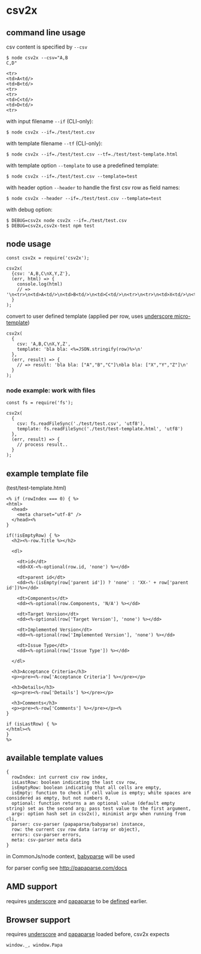 # csv2x

## command line usage

csv content is specified by `--csv`

```   
$ node csv2x --csv="A,B
C,D"

<tr>
<td>A<td/>
<td>B<td/>
<tr>
<tr>
<td>C<td/>
<td>D<td/>
<tr>
```

with input filename `--if` (CLI-only):
```
$ node csv2x --if=./test/test.csv
```

with template filename `--tf` (CLI-only):
```
$ node csv2x --if=./test/test.csv --tf=./test/test-template.html
```

with template option `--template` to use a predefined template:
```
$ node csv2x --if=./test/test.csv --template=test
```

with header option `--header` to handle the first csv row as field names:
```
$ node csv2x --header --if=./test/test.csv --template=test
```

with debug option:
```
$ DEBUG=csv2x node csv2x --if=./test/test.csv
$ DEBUG=csv2x,csv2x-test npm test
```


## node usage

```
const csv2x = require('csv2x');

csv2x(
  {csv: 'A,B,C\nX,Y,Z'},
  (err, html) => {
    console.log(html)
    // => '\n<tr>\n<td>A<td/>\n<td>B<td/>\n<td>C<td/>\n<tr>\n<tr>\n<td>X<td/>\n<td>Y<td/>\n<td>Z<td/>\n<tr>'
  }
);
```

convert to user defined template (applied per row, uses [underscore micro-template](http://underscorejs.org/#template))
```
csv2x(
  {
    csv: 'A,B,C\nX,Y,Z', 
    template: 'bla bla: <%=JSON.stringify(row)%>\n'
  },
  (err, result) => {
    // => result: 'bla bla: ["A","B","C"]\nbla bla: ["X","Y","Z"]\n'
  }
);
```

### node example: work with files

```
const fs = require('fs');

csv2x(
  {
    csv: fs.readFileSync('./test/test.csv', 'utf8'), 
    template: fs.readFileSync('./test/test-template.html', 'utf8')
  },
  (err, result) => {
    // process result..
  }
);
```


## example template file

(test/test-template.html)

```
<% if (rowIndex === 0) { %>
<html>
  <head>
    <meta charset="utf-8" />
  </head><%
} 

if(!isEmptyRow) { %>
  <h2><%-row.Title %></h2>

  <dl>
    
    <dt>id</dt>
    <dd>XX-<%-optional(row.id, 'none') %></dd>

    <dt>parent id</dt>
    <dd><%-(isEmpty(row['parent id']) ? 'none' : 'XX-' + row['parent id'])%></dd>  

    <dt>Components</dt>
    <dd><%-optional(row.Components, 'N/A') %></dd>  

    <dt>Target Version</dt>
    <dd><%-optional(row['Target Version'], 'none') %></dd>  

    <dt>Implemented Version</dt>
    <dd><%-optional(row['Implemented Version'], 'none') %></dd>  

    <dt>Issue Type</dt>
    <dd><%-optional(row['Issue Type']) %></dd>  

  </dl>

  <h3>Acceptance Criteria</h3>
  <p><pre><%-row['Acceptance Criteria'] %></pre></p>

  <h3>Details</h3>
  <p><pre><%-row['Details'] %></pre></p>

  <h3>Comments</h3>
  <p><pre><%-row['Comments'] %></pre></p><%
} 

if (isLastRow) { %>
</html><%
}
%>
```

## available template values

```
{
  rowIndex: int current csv row index,
  isLastRow: boolean indicating the last csv row,
  isEmptyRow: boolean indicating that all cells are empty,
  isEmpty: function to check if cell value is empty; white spaces are considered as empty, but not numbers 0,
  optional: function returns a an optional value (default empty string) set as the second arg; pass test value to the first argument,
  argv: option hash set in csv2x(), minimist argv when running from cli,
  parser: csv-parser (papaparse/babyparse) instance,
  row: the current csv row data (array or object),
  errors: csv-parser errors,
  meta: csv-parser meta data
}
```

in CommonJs/node context, [babyparse](https://www.npmjs.com/package/babyparse) will be used

for parser config see http://papaparse.com/docs

## AMD support

requires [underscore](underscorejs.org) and [papaparse](http://papaparse.com/) to be [defined](http://requirejs.org/docs/api.html#define) earlier.


## Browser support 

requires [underscore](underscorejs.org) and [papaparse](http://papaparse.com/) loaded before, csv2x expects

```
window._, window.Papa
```

